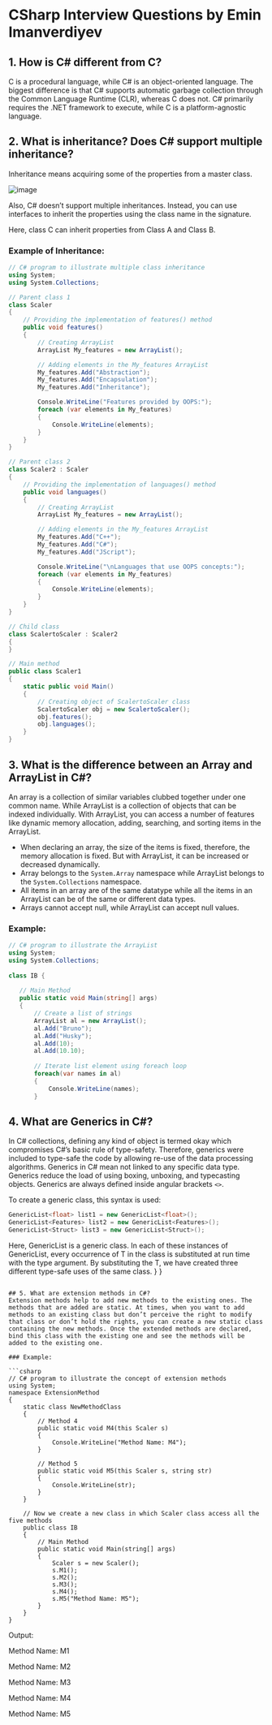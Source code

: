 # CSharp Interview Questions by Emin Imanverdiyev

## 1. How is C# different from C?
C is a procedural language, while C# is an object-oriented language. The biggest difference is that C# supports automatic garbage collection through the Common Language Runtime (CLR), whereas C does not. C# primarily requires the .NET framework to execute, while C is a platform-agnostic language.

## 2. What is inheritance? Does C# support multiple inheritance?
Inheritance means acquiring some of the properties from a master class. 

![image](https://github.com/user-attachments/assets/33204787-d62c-4ef2-967f-13ff7914c2a3)

Also, C# doesn’t support multiple inheritances. 
Instead, you can use interfaces to inherit the properties using the class name in the signature.

Here, class C can inherit properties from Class A and Class B.

### Example of Inheritance:

```csharp
// C# program to illustrate multiple class inheritance
using System;
using System.Collections;

// Parent class 1
class Scaler
{
    // Providing the implementation of features() method
    public void features()
    {
        // Creating ArrayList
        ArrayList My_features = new ArrayList();

        // Adding elements in the My_features ArrayList
        My_features.Add("Abstraction");
        My_features.Add("Encapsulation");
        My_features.Add("Inheritance");

        Console.WriteLine("Features provided by OOPS:");
        foreach (var elements in My_features)
        {
            Console.WriteLine(elements);
        }
    }
}

// Parent class 2
class Scaler2 : Scaler
{
    // Providing the implementation of languages() method
    public void languages()
    {
        // Creating ArrayList
        ArrayList My_features = new ArrayList();

        // Adding elements in the My_features ArrayList
        My_features.Add("C++");
        My_features.Add("C#");
        My_features.Add("JScript");

        Console.WriteLine("\nLanguages that use OOPS concepts:");
        foreach (var elements in My_features)
        {
            Console.WriteLine(elements);
        }
    }
}

// Child class
class ScalertoScaler : Scaler2
{
}

// Main method
public class Scaler1
{
    static public void Main()
    {
        // Creating object of ScalertoScaler class
        ScalertoScaler obj = new ScalertoScaler();
        obj.features();
        obj.languages();
    }
}
````
## 3. What is the difference between an Array and ArrayList in C#?
An array is a collection of similar variables clubbed together under one common name. While ArrayList is a collection of objects that can be indexed individually. With ArrayList, you can access a number of features like dynamic memory allocation, adding, searching, and sorting items in the ArrayList.

- When declaring an array, the size of the items is fixed, therefore, the memory allocation is fixed. But with ArrayList, it can be increased or decreased dynamically.
- Array belongs to the `System.Array` namespace while ArrayList belongs to the `System.Collections` namespace.
- All items in an array are of the same datatype while all the items in an ArrayList can be of the same or different data types.
- Arrays cannot accept null, while ArrayList can accept null values.

### Example:

```csharp
// C# program to illustrate the ArrayList
using System;
using System.Collections;
 
class IB {
 
   // Main Method
   public static void Main(string[] args)
   {
       // Create a list of strings
       ArrayList al = new ArrayList();
       al.Add("Bruno");
       al.Add("Husky");
       al.Add(10);
       al.Add(10.10);
 
       // Iterate list element using foreach loop
       foreach(var names in al)
       {
           Console.WriteLine(names);
       }
````
## 4. What are Generics in C#?
In C# collections, defining any kind of object is termed okay which compromises C#’s basic rule of type-safety. Therefore, generics were included to type-safe the code by allowing re-use of the data processing algorithms. Generics in C# mean not linked to any specific data type. Generics reduce the load of using boxing, unboxing, and typecasting objects. Generics are always defined inside angular brackets `<>`.

To create a generic class, this syntax is used:

```csharp
GenericList<float> list1 = new GenericList<float>();
GenericList<Features> list2 = new GenericList<Features>();
GenericList<Struct> list3 = new GenericList<Struct>();
````
Here, GenericList<float> is a generic class. In each of these instances of GenericList<T>, every occurrence of T in the class is substituted at run time with the type argument. By substituting the T, we have created three different type-safe uses of the same class.
   }
}

````

## 5. What are extension methods in C#?
Extension methods help to add new methods to the existing ones. The methods that are added are static. At times, when you want to add methods to an existing class but don’t perceive the right to modify that class or don’t hold the rights, you can create a new static class containing the new methods. Once the extended methods are declared, bind this class with the existing one and see the methods will be added to the existing one.

### Example:

```csharp
// C# program to illustrate the concept of extension methods
using System;
namespace ExtensionMethod
{
    static class NewMethodClass
    {
        // Method 4
        public static void M4(this Scaler s)
        {
            Console.WriteLine("Method Name: M4");
        }

        // Method 5
        public static void M5(this Scaler s, string str)
        {
            Console.WriteLine(str);
        }
    }

    // Now we create a new class in which Scaler class access all the five methods
    public class IB
    {
        // Main Method
        public static void Main(string[] args)
        {
            Scaler s = new Scaler();
            s.M1();
            s.M2();
            s.M3();
            s.M4();
            s.M5("Method Name: M5");
        }
    }
}

````

Output:

Method Name: M1

Method Name: M2

Method Name: M3

Method Name: M4

Method Name: M5
